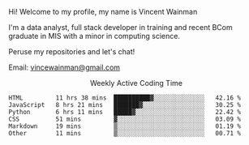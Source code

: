 Hi! Welcome to my profile, my name is Vincent Wainman

I'm a data analyst, full stack developer in training and recent BCom graduate in MIS with a minor in computing science. 

Peruse my repositories and let's chat!

Email: vincewainman@gmail.com

<p align="center"> Weekly Active Coding Time </p>
<!--START_SECTION:waka-->

```text
HTML         11 hrs 38 mins  ██████████▓░░░░░░░░░░░░░░   42.16 %
JavaScript   8 hrs 21 mins   ███████▓░░░░░░░░░░░░░░░░░   30.25 %
Python       6 hrs 11 mins   █████▓░░░░░░░░░░░░░░░░░░░   22.42 %
CSS          51 mins         ▓░░░░░░░░░░░░░░░░░░░░░░░░   03.09 %
Markdown     19 mins         ▒░░░░░░░░░░░░░░░░░░░░░░░░   01.19 %
Other        11 mins         ▒░░░░░░░░░░░░░░░░░░░░░░░░   00.71 %
```

<!--END_SECTION:waka-->

